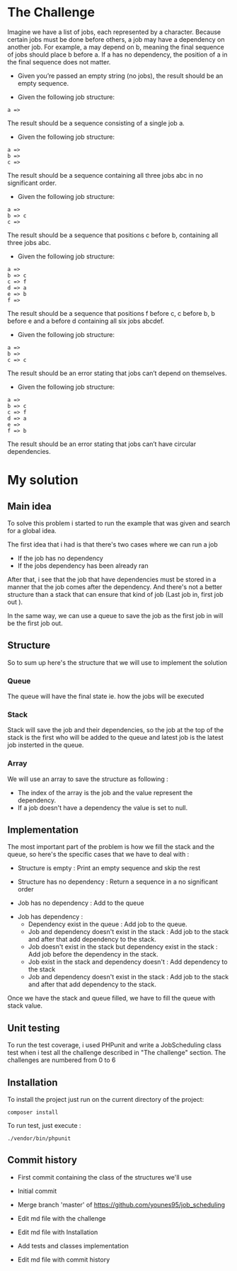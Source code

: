 # The Challenge

Imagine we have a list of jobs, each represented by a character. Because certain jobs must be done before others, a job may have a
dependency on another job. For example, a may depend on b, meaning the final sequence of jobs should place b before a. If a has no
dependency, the position of a in the final sequence does not matter.

- Given you’re passed an empty string (no jobs), the result should be an empty sequence.

* Given the following job structure:

```
a =>
```

The result should be a sequence consisting of a single job a.

- Given the following job structure:

```
a =>
b =>
c =>
```

The result should be a sequence containing all three jobs abc in no significant order.

- Given the following job structure:

```
a =>
b => c
c =>
```

The result should be a sequence that positions c before b, containing all three jobs abc.

- Given the following job structure:

```
a =>
b => c
c => f
d => a
e => b
f =>
```

The result should be a sequence that positions f before c, c before b, b before e and a before d containing all six jobs abcdef.

- Given the following job structure:

```
a =>
b =>
c => c
```

The result should be an error stating that jobs can’t depend on themselves.

- Given the following job structure:

```
a =>
b => c
c => f
d => a
e =>
f => b
```

The result should be an error stating that jobs can’t have circular dependencies.

# My solution

## Main idea

To solve this problem i started to run the example that was given and search for a global idea.

The first idea that i had is that there's two cases where we can run a job

- If the job has no dependency
- If the jobs dependency has been already ran

After that, i see that the job that have dependencies must be stored in a manner that the job comes after the dependency. And there's not a better structure than a stack that can ensure that kind of job (Last job in, first job out ).

In the same way, we can use a queue to save the job as the first job in will be the first job out.

## Structure

So to sum up here's the structure that we will use to implement the solution

### Queue

The queue will have the final state ie. how the jobs will be executed

### Stack

Stack will save the job and their dependencies, so the job at the top of the stack is the first who will be added to the queue and latest job is the latest job insterted in the queue.

### Array

We will use an array to save the structure as following :

- The index of the array is the job and the value represent the dependency.
- If a job doesn't have a dependency the value is set to null.

## Implementation

The most important part of the problem is how we fill the stack and the queue, so here's the specific cases that we have to deal with :

- Structure is empty : Print an empty sequence and skip the rest

- Structure has no dependency : Return a sequence in a no significant order

* Job has no dependency : Add to the queue

- Job has dependency :
  - Dependency exist in the queue : Add job to the queue.
  - Job and dependency doesn't exist in the stack : Add job to the stack and after that add dependency to the stack.
  - Job doesn't exist in the stack but dependency exist in the stack : Add job before the dependency in the stack.
  - Job exist in the stack and dependency doesn't : Add dependency to the stack
  - Job and dependency doesn't exist in the stack : Add job to the stack and after that add dependency to the stack.

Once we have the stack and queue filled, we have to fill the queue with stack value.

## Unit testing

To run the test coverage, i used PHPunit and write a JobScheduling class test when i test all the challenge described in "The challenge" section. The challenges are numbered from 0 to 6

## Installation

To install the project just run on the current directory of the project:

```
composer install
```

To run test, just execute :

```
./vendor/bin/phpunit
```

## Commit history

- First commit containing the class of the structures we'll use

- Initial commit

- Merge branch 'master' of https://github.com/younes95/job_scheduling

- Edit md file with the challenge

- Edit md file with Installation

- Add tests and classes implementation

- Edit md file with commit history
